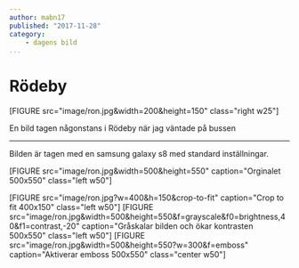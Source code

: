 ```yaml
---
author: mabn17
published: "2017-11-28"
category:
    - dagens bild
...
```

Rödeby
==================================
[FIGURE src="image/ron.jpg&width=200&height=150" class="right w25"]


En bild tagen någonstans i Rödeby när jag väntade på bussen


<!--more-->




-----------------------------------

Bilden är tagen med en samsung galaxy s8 med standard inställningar.

[FIGURE src="image/ron.jpg&width=500&height=550" caption="Orginalet 500x550" class="left w50"]


[FIGURE src="image/ron.jpg?w=400&h=150&crop-to-fit" caption="Crop to fit 400x150" class="left w50"]
[FIGURE src="image/ron.jpg&width=500&height=550&f=grayscale&f0=brightness,40&f1=contrast,-20" caption="Gråskalar bilden och ökar kontrasten 500x550" class="left w50"]
[FIGURE src="image/ron.jpg&width=500&height=550?w=300&f=emboss" caption="Aktiverar emboss 500x550" class="center w50"]
